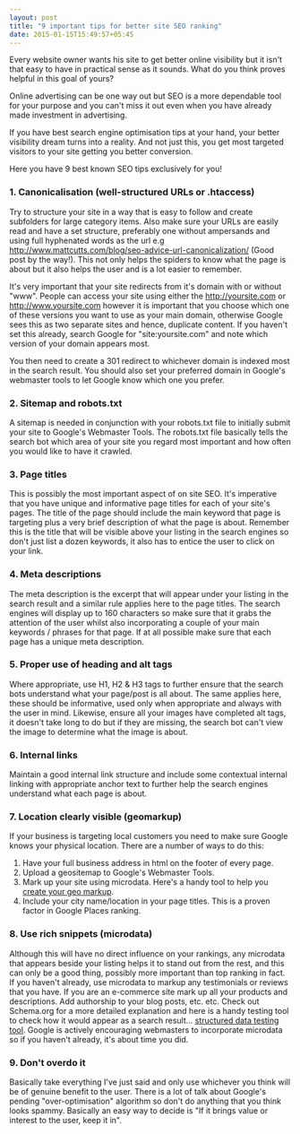 ```yaml
---
layout: post
title: "9 important tips for better site SEO ranking"
date: 2015-01-15T15:49:57+05:45
---
```


Every website owner wants his site to get better online visibility but it isn't that easy to have in practical sense as it sounds. What do you think proves helpful in this goal of yours?

Online advertising can be one way out but SEO is a more dependable tool for your purpose and you can't miss it out even when you have already made investment in advertising.

If you have best search engine optimisation tips at your hand, your better visibility dream turns into a reality. And not just this, you get most targeted visitors to your site getting you better conversion.

Here you have 9 best known SEO tips exclusively for you!

### 1. Canonicalisation (well-structured URLs or .htaccess)

Try to structure your site in a way that is easy to follow and create subfolders for large category items. Also make sure your URLs are easily read and have a set structure, preferably one without ampersands and using full hyphenated words as the url e.g http://www.mattcutts.com/blog/seo-advice-url-canonicalization/ (Good post by the way!). This not only helps the spiders to know what the page is about but it also helps the user and is a lot easier to remember.

It's very important that your site redirects from it's domain with or without "www". People can access your site using either the http://yoursite.com or http://www.yoursite.com however it is important that you choose which one of these versions you want to use as your main domain, otherwise Google sees this as two separate sites and hence, duplicate content. If you haven't set this already, search Google for "site:yoursite.com" and note which version of your domain appears most.

You then need to create a 301 redirect to whichever domain is indexed most in the search result. You should also set your preferred domain in Google's webmaster tools to let Google know which one you prefer.

### 2. Sitemap and robots.txt

A sitemap is needed in conjunction with your robots.txt file to initially submit your site to Google's Webmaster Tools. The robots.txt file basically tells the search bot which area of your site you regard most important and how often you would like to have it crawled.

### 3. Page titles

This is possibly the most important aspect of on site SEO. It's imperative that you have unique and informative page titles for each of your site's pages. The title of the page should include the main keyword that page is targeting plus a very brief description of what the page is about. Remember this is the title that will be visible above your listing in the search engines so don't just list a dozen keywords, it also has to entice the user to click on your link.


### 4. Meta descriptions

The meta description is the excerpt that will appear under your listing in the search result and a similar rule applies here to the page titles. The search engines will display up to 160 characters so make sure that it grabs the attention of the user whilst also incorporating a couple of your main keywords / phrases for that page. If at all possible make sure that each page has a unique meta description.

### 5. Proper use of heading and alt tags

Where appropriate, use H1, H2 & H3 tags to further ensure that the search bots understand what your page/post is all about. The same applies here, these should be informative, used only when appropriate and always with the user in mind. Likewise, ensure all your images have completed alt tags, it doesn't take long to do but if they are missing, the search bot can't view the image to determine what the image is about.

### 6. Internal links

Maintain a good internal link structure and include some contextual internal linking with appropriate anchor text to further help the search engines understand what each page is about.

### 7. Location clearly visible (geomarkup)

If your business is targeting local customers you need to make sure Google knows your physical location. There are a number of ways to do this:

<ol>
<li>Have your full business address in html on the footer of every page.</li>
<li>Upload a geositemap to Google's Webmaster Tools. </li>
<li>Mark up your site using microdata. Here's a handy tool to help you <a href="http://www.geositemapgenerator.com/input">create your geo markup</a>.</li>
<li>Include your city name/location in your page titles. This is a proven factor in Google Places ranking.</li>
</ol>

### 8. Use rich snippets (microdata)

Although this will have no direct influence on your rankings, any microdata that appears beside your listing helps it to stand out from the rest, and this can only be a good thing, possibly more important than top ranking in fact. If you haven't already, use microdata to markup any testimonials or reviews that you have. If you are an e-commerce site mark up all your products and descriptions. Add authorship to your blog posts, etc. etc. Check out Schema.org for a more detailed explanation and here is a handy testing tool to check how it would appear as a search result... [structured data testing tool](http://www.google.com/webmasters/tools/richsnippets). Google is actively encouraging webmasters to incorporate microdata so if you haven't already, it's about time you did.

### 9. Don't overdo it

Basically take everything I've just said and only use whichever you think will be of genuine benefit to the user. There is a lot of talk about Google's pending "over-optimisation" algorithm so don't do anything that you think looks spammy. Basically an easy way to decide is "If it brings value or interest to the user, keep it in".
